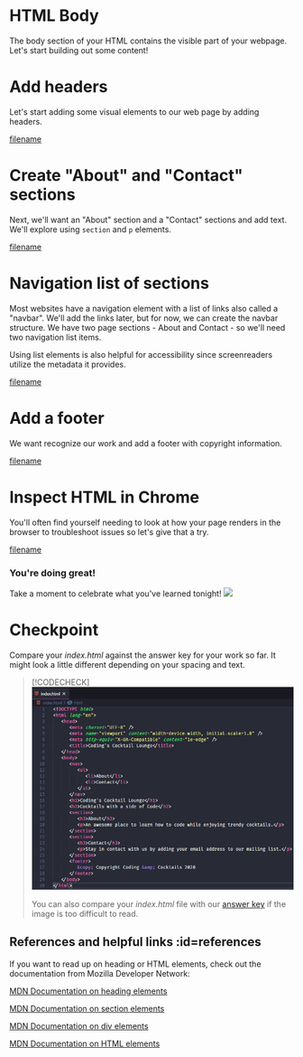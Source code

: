 # HTML Body 
The body section of your HTML contains the visible part of your webpage. Let's start building out some content!

# Add headers 
Let's start adding some visual elements to our web page by adding headers.

[filename](./1headers.md ':include')

# Create "About" and "Contact" sections 
Next, we'll want an "About" section and a "Contact" sections and add text. We'll explore using `section` and `p` elements.

[filename](./2sections.md ':include')

# Navigation list of sections 
Most websites have a navigation element with a list of links also called a "navbar". We'll add the links later, but for now, we can create the navbar structure. We have two page sections - About and Contact - so we'll need two navigation list items.

Using list elements is also helpful for accessibility since screenreaders utilize the metadata it provides.

[filename](./3lists.md ':include')

# Add a footer 
We want recognize our work and add a footer with copyright information.

[filename](./4footer.md ':include')

# Inspect HTML in Chrome 
You'll often find yourself needing to look at how your page renders in the browser to troubleshoot issues so let's give that a try.

[filename](./5chrome-dev-tools.md ':include')

### You're doing great! 
Take a moment to celebrate what you've learned tonight!
![](https://media.giphy.com/media/26u4cqiYI30juCOGY/giphy.gif)



# Checkpoint
Compare your _index.html_ against the answer key for your work so far. It might look a little different depending on your spacing and text.  

>[!CODECHECK]
>![](./images/checkpoint.png)
>      
>You can also compare your _index.html_ file with our [answer key](https://github.com/KansasCityWomeninTechnology/AnswerKeys/blob/checkpoint-html-elements/html/index.html) if the image is too difficult to read.


## References and helpful links :id=references
If you want to read up on heading or HTML elements, check out the documentation from Mozilla Developer Network:

[MDN Documentation on heading elements](https://developer.mozilla.org/en-US/docs/Web/HTML/Element/Heading_Elements)

[MDN Documentation on section elements](https://developer.mozilla.org/en-US/docs/Web/HTML/Element/section)

[MDN Documentation on div elements](https://developer.mozilla.org/en-US/docs/Web/HTML/Element/div)

[MDN Documentation on HTML elements](https://developer.mozilla.org/en-US/docs/Web/HTML/Element)

